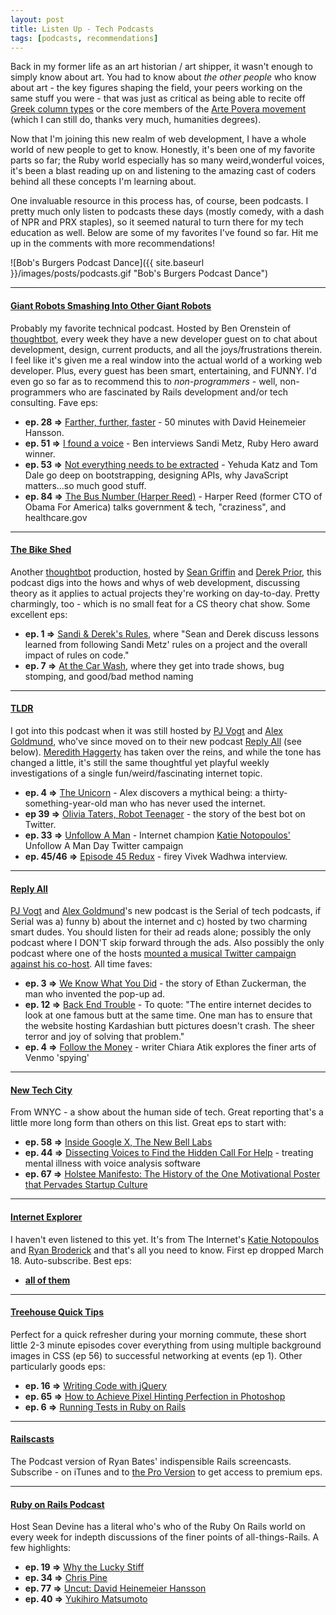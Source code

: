 ```yaml
---
layout: post
title: Listen Up - Tech Podcasts
tags: [podcasts, recommendations]
---
```


Back in my former life as an art historian / art shipper, it wasn't enough to simply know about art. You had to know about _the other people_ who know about art - the key figures shaping the field, your peers working on the same stuff you were - that was just as critical as being able to recite off [Greek column types](http://en.wikipedia.org/wiki/Classical_order) or the core members of the [Arte Povera movement](http://www.moma.org/collection/theme.php?theme_id=10454) (which I can still do, thanks very much, humanities degrees).

Now that I'm joining this new realm of web development, I have a whole world of new people to get to know. Honestly, it's been one of my favorite parts so far; the Ruby world especially has so many weird,wonderful voices, it's been a blast reading up on and listening to the amazing cast of coders behind all these concepts I'm learning about.

One invaluable resource in this process has, of course, been podcasts. I pretty much only listen to podcasts these days (mostly comedy, with a dash of NPR and PRX staples), so it seemed natural to turn there for my tech education as well. Below are some of my favorites I've found so far. Hit me up in the comments with more recommendations!

![Bob's Burgers Podcast Dance]({{ site.baseurl }}/images/posts/podcasts.gif "Bob's Burgers Podcast Dance")

* * *

#### [Giant Robots Smashing Into Other Giant Robots](http://giantrobots.fm/) 
Probably my favorite technical podcast. Hosted by Ben Orenstein of [thoughtbot](https://robots.thoughtbot.com/), every week they have a new developer guest on to chat about development, design, current products, and all the joys/frustrations therein. I feel like it's given me a real window into the actual world of a working web developer. Plus, every guest has been smart, entertaining, and FUNNY. I'd even go so far as to recommend this to _non-programmers_ - well, non-programmers who are fascinated by Rails development and/or tech consulting. Fave eps:  

+ **ep. 28 =>** [Farther, further, faster](http://giantrobots.fm/51) - 50 minutes with David Heinemeier Hansson.  
+ **ep. 51 =>** [I found a voice](http://giantrobots.fm/51) - Ben interviews Sandi Metz, Ruby Hero award winner.  
+ **ep. 53 =>** [Not everything needs to be extracted](http://giantrobots.fm/53) - Yehuda Katz and Tom Dale go deep on bootstrapping, designing APIs, why JavaScript matters...so much good stuff.   
+ **ep. 84 =>** [The Bus Number (Harper Reed)](http://giantrobots.fm/84) - Harper Reed (former CTO of Obama For America) talks government & tech, "craziness", and healthcare.gov  

* * *

#### [The Bike Shed](http://bikeshed.fm/) 
Another [thoughtbot](https://robots.thoughtbot.com/) production, hosted by [Sean Griffin](https://twitter.com/sgrif) and [Derek Prior](https://twitter.com/derekprior), this podcast digs into the hows and whys of web development, discussing theory as it applies to actual projects they're working on day-to-day. Pretty charmingly, too - which is no small feat for a CS theory chat show. Some excellent eps:  

+ **ep. 1 =>** [Sandi & Derek's Rules](https://itunes.apple.com/us/podcast/the-bike-shed/id935763119?mt=2), where "Sean and Derek discuss lessons learned from following Sandi Metz' rules on a project and the overall impact of rules on code."  
+ **ep. 7 =>** [At the Car Wash](https://itunes.apple.com/us/podcast/the-bike-shed/id935763119?mt=2), where they get into trade shows, bug stomping, and good/bad method naming

* * *

#### [TLDR](http://www.onthemedia.org/blogs/on-the-media/)
I got into this podcast when it was still hosted by [PJ Vogt](https://twitter.com/pjvogt) and [Alex Goldmund](https://twitter.com/agoldmund), who've since moved on to their new podcast [Reply All](http://gimletmedia.com/show/reply-all/) (see below). [Meredith Haggerty](https://twitter.com/manymanywords) has taken over the reins, and while the tone has changed a little, it's still the same thoughtful yet playful weekly investigations of a single fun/weird/fascinating internet topic.

+ **ep. 4 =>** [The Unicorn](https://itunes.apple.com/us/podcast/tldr/id709617583?mt=2) - Alex discovers a mythical being: a thirty-something-year-old man who has never used the internet.
+ **ep 39 =>** [Olivia Taters, Robot Teenager](https://itunes.apple.com/us/podcast/tldr/id709617583?mt=2) - the story of the best bot on Twitter.
+ **ep. 33 =>** [Unfollow A Man](https://itunes.apple.com/us/podcast/tldr/id709617583?mt=2) - Internet champion [Katie Notopoulos'](https://twitter.com/katienotopoulos) Unfollow A Man Day Twitter campaign
+ **ep. 45/46 =>** [Episode 45 Redux](https://itunes.apple.com/us/podcast/tldr/id709617583?mt=2) - firey Vivek Wadhwa interview.

* * *

#### [Reply All](http://gimletmedia.com/show/reply-all/)
[PJ Vogt](https://twitter.com/pjvogt) and [Alex Goldmund](https://twitter.com/agoldmund)'s new podcast is the Serial of tech podcasts, if Serial was a) funny b) about the internet and c) hosted by two charming smart dudes. You should listen for their ad reads alone; possibly the only podcast where I DON'T skip forward through the ads. Also possibly the only podcast where one of the hosts [mounted a musical Twitter campaign against his co-host](http://www.onthemedia.org/story/urgent-tldr-advisory-warning-ft-matt-farley/). All time faves:

+ **ep. 3 =>** [We Know What You Did](https://itunes.apple.com/us/podcast/reply-all/id941907967?mt=2) - the story of Ethan Zuckerman, the man who invented the pop-up ad.
+ **ep. 12 =>** [Back End Trouble](https://itunes.apple.com/us/podcast/reply-all/id941907967?mt=2) - To quote: "The entire internet decides to look at one famous butt at the same time. One man has to ensure that the website hosting Kardashian butt pictures doesn't crash. The sheer terror and joy of solving that problem."
+ **ep. 4 =>** [Follow the Money](https://itunes.apple.com/us/podcast/reply-all/id941907967?mt=2) - writer Chiara Atik explores the finer arts of Venmo 'spying'

* * *

#### [New Tech City](http://www.wnyc.org/shows/newtechcity/)
From WNYC - a show about the human side of tech. Great reporting that's a little more long form than others on this list. Great eps to start with:

+ **ep. 58 =>** [Inside Google X, The New Bell Labs](https://itunes.apple.com/us/podcast/new-tech-city/id561470997?mt=2)
+ **ep. 44 =>** [Dissecting Voices to Find the Hidden Call For Help](https://itunes.apple.com/us/podcast/new-tech-city/id561470997?mt=2) - treating mental illness with voice analysis software
+ **ep. 67 =>** [Holstee Manifesto: The History of the One Motivational Poster that Pervades Startup Culture](https://itunes.apple.com/us/podcast/new-tech-city/id561470997?mt=2)

* * *

#### [Internet Explorer](https://soundcloud.com/iexplorer/internet-explorer-preview)
I haven't even listened to this yet. It's from The Internet's [Katie Notopoulos](https://twitter.com/katienotopoulos) and [Ryan Broderick](https://twitter.com/broderick) and that's all you need to know. First ep dropped March 18. Auto-subscribe. Best eps:

+ **[all of them](https://soundcloud.com/iexplorer)**

* * *

#### [Treehouse Quick Tips](https://itunes.apple.com/us/podcast/treehouse-quick-tips-hd/id640294025?mt=2) 
Perfect for a quick refresher during your morning commute, these short little 2-3 minute episodes cover everything from using multiple background images in CSS (ep 56) to successful networking at events (ep 1). Other particularly goods eps:  

+ **ep. 16 =>** [Writing Code with jQuery](https://itunes.apple.com/us/podcast/treehouse-quick-tips-hd/id640294025?mt=2)  
+ **ep. 65 =>** [How to Achieve Pixel Hinting Perfection in Photoshop](https://itunes.apple.com/us/podcast/treehouse-quick-tips-hd/id640294025?mt=2)  
+ **ep. 6 =>** [Running Tests in Ruby on Rails](https://itunes.apple.com/us/podcast/treehouse-quick-tips-hd/id640294025?mt=2)  

* * *

#### [Railscasts](http://railscasts.com/)
The Podcast version of Ryan Bates' indispensible Rails screencasts. Subscribe - on iTunes and to [the Pro Version](http://railscasts.com/pro) to get access to premium eps.

* * *

#### [Ruby on Rails Podcast](http://5by5.tv/rubyonrails)
Host Sean Devine has a literal who's who of the Ruby On Rails world on every week for indepth discussions of the finer points of all-things-Rails. A few highlights:

+ **ep. 19 =>** [Why the Lucky Stiff](https://itunes.apple.com/us/podcast/ruby-on-rails-podcast/id840890158?mt=2)
+ **ep. 34 =>** [Chris Pine](https://itunes.apple.com/us/podcast/ruby-on-rails-podcast/id840890158?mt=2)
+ **ep. 77 =>** [Uncut: David Heinemeier Hansson](https://itunes.apple.com/us/podcast/ruby-on-rails-podcast/id840890158?mt=2)
+ **ep. 40 =>** [Yukihiro Matsumoto](https://itunes.apple.com/us/podcast/ruby-on-rails-podcast/id840890158?mt=2)
